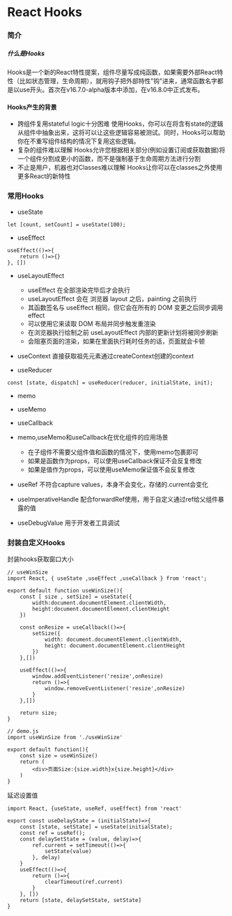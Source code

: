 # React Hooks
### 简介
##### 什么是Hooks
Hooks是一个新的React特性提案，组件尽量写成纯函数，如果需要外部React特性（比如状态管理，生命周期），就用钩子把外部特性"钩"进来，通常函数名字都是以use开头。首次在v16.7.0-alpha版本中添加，在v16.8.0中正式发布。

#### Hooks产生的背景
- 跨组件复用stateful logic十分困难 使用Hooks，你可以在将含有state的逻辑从组件中抽象出来，这将可以让这些逻辑容易被测试。同时，Hooks可以帮助你在不重写组件结构的情况下复用这些逻辑。
- 复杂的组件难以理解 Hooks允许您根据相关部分(例如设置订阅或获取数据)将一个组件分割成更小的函数，而不是强制基于生命周期方法进行分割
- 不止是用户，机器也对Classes难以理解 Hooks让你可以在classes之外使用更多React的新特性

### 常用Hooks
- useState

```
let [count, setCount] = useState(100);
```

- useEffect

```
useEffect(()=>{
    return ()=>{}
}, [])
```

- useLayoutEffect

    - useEffect 在全部渲染完毕后才会执行
    - useLayoutEffect 会在 浏览器 layout 之后，painting 之前执行
    - 其函数签名与 useEffect 相同，但它会在所有的 DOM 变更之后同步调用 effect
    - 可以使用它来读取 DOM 布局并同步触发重渲染
    - 在浏览器执行绘制之前 useLayoutEffect 内部的更新计划将被同步刷新
    - 会阻塞页面的渲染，如果在里面执行耗时任务的话，页面就会卡顿
- useContext 直接获取祖先元素通过createContext创建的context

- useReducer
```
const [state, dispatch] = useReducer(reducer, initialState, init);
```
- memo
- useMemo
- useCallback
- memo,useMemo和useCallback在优化组件的应用场景

    - 在子组件不需要父组件值和函数的情况下，使用memo包裹即可
    - 如果是函数作为props，可以使用useCallback保证不会反复修改
    - 如果是值作为props，可以使用useMemo保证值不会反复修改
- useRef
不符合capture values，本身不会变化，存储的.current会变化

- useImperativeHandle
配合forwardRef使用，用于自定义通过ref给父组件暴露的值

- useDebugValue
用于开发者工具调试

### 封装自定义Hooks
封装hooks获取窗口大小

```
// useWinSize
import React, { useState ,useEffect ,useCallback } from 'react';

export default function useWinSize(){
    const [ size , setSize] = useState({
        width:document.documentElement.clientWidth,
        height:document.documentElement.clientHeight
    })
 
    const onResize = useCallback(()=>{
        setSize({
            width: document.documentElement.clientWidth,
            height: document.documentElement.clientHeight
        })
    },[])

    useEffect(()=>{
        window.addEventListener('resize',onResize)
        return ()=>{
            window.removeEventListener('resize',onResize)
        }
    },[])
 
    return size;
}

// demo.js
import useWinSize from './useWinSize'

export default function(){
    const size = useWinSize()
    return (
        <div>页面Size:{size.width}x{size.height}</div>
    )
}
```

延迟设置值

```
import React, {useState, useRef, useEffect} from 'react'

export const useDelayState = (initialState)=>{
    const [state, setState] = useState(initialState);
    const ref = useRef();
    const delaySetState = (value, delay)=>{
        ref.current = setTimeout(()=>{
            setState(value)
        }, delay)
    }
    useEffect(()=>{
        return ()=>{
            clearTimeout(ref.current)
        }
    }, [])
    return [state, delaySetState, setState]
}
```
